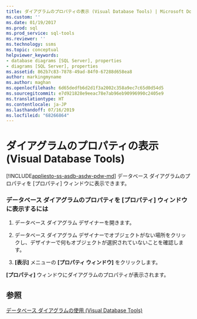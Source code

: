 ```yaml
---
title: ダイアグラムのプロパティの表示 (Visual Database Tools) | Microsoft Docs
ms.custom: ''
ms.date: 01/19/2017
ms.prod: sql
ms.prod_service: sql-tools
ms.reviewer: ''
ms.technology: ssms
ms.topic: conceptual
helpviewer_keywords:
- database diagrams [SQL Server], properties
- diagrams [SQL Server], properties
ms.assetid: 862b7c83-7878-49ad-84f0-67288d658ea8
author: markingmyname
ms.author: maghan
ms.openlocfilehash: 6d65dedfb6d2d1f3a2002c358a9ec7c65d0d54d5
ms.sourcegitcommit: e7d921828e9eeac78e7ab96eb90996990c2405e9
ms.translationtype: HT
ms.contentlocale: ja-JP
ms.lasthandoff: 07/16/2019
ms.locfileid: "68266864"
---
```

# <a name="show-diagram-properties-visual-database-tools"></a>ダイアグラムのプロパティの表示 (Visual Database Tools)
[!INCLUDE[appliesto-ss-asdb-asdw-pdw-md](../../includes/appliesto-ss-asdb-asdw-pdw-md.md)]
データベース ダイアグラムのプロパティを [プロパティ] ウィンドウに表示できます。  
  
### <a name="to-show-database-diagram-properties-in-the-properties-window"></a>データベース ダイアグラムのプロパティを [プロパティ] ウィンドウに表示するには  
  
1.  データベース ダイアグラム デザイナーを開きます。  
  
2.  データベース ダイアグラム デザイナーでオブジェクトがない場所をクリックし、デザイナーで何もオブジェクトが選択されていないことを確認します。  
  
3.  **[表示]** メニューの **[プロパティ ウィンドウ]** をクリックします。  
  
**[プロパティ]** ウィンドウにダイアグラムのプロパティが表示されます。  
  
## <a name="see-also"></a>参照  
[データベース ダイアグラムの使用 (Visual Database Tools)](../../ssms/visual-db-tools/work-with-database-diagrams-visual-database-tools.md)  
  
